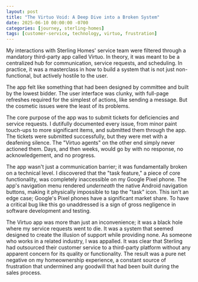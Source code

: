 ```yaml
---
layout: post
title: "The Virtuo Void: A Deep Dive into a Broken System"
date: 2025-06-10 00:00:00 -0700
categories: [journey, sterling-homes]
tags: [customer-service, technology, virtuo, frustration]
---
```


My interactions with Sterling Homes' service team were filtered through a mandatory third-party app called Virtuo. In theory, it was meant to be a centralized hub for communication, service requests, and scheduling. In practice, it was a masterclass in how to build a system that is not just non-functional, but actively hostile to the user.

The app felt like something that had been designed by committee and built by the lowest bidder. The user interface was clunky, with full-page refreshes required for the simplest of actions, like sending a message. But the cosmetic issues were the least of its problems.

The core purpose of the app was to submit tickets for deficiencies and service requests. I dutifully documented every issue, from minor paint touch-ups to more significant items, and submitted them through the app. The tickets were submitted successfully, but they were met with a deafening silence. The "Virtuo agents" on the other end simply never actioned them. Days, and then weeks, would go by with no response, no acknowledgement, and no progress.

The app wasn't just a communication barrier; it was fundamentally broken on a technical level. I discovered that the "task feature," a piece of core functionality, was completely inaccessible on my Google Pixel phone. The app's navigation menu rendered *underneath* the native Android navigation buttons, making it physically impossible to tap the "task" icon. This isn't an edge case; Google's Pixel phones have a significant market share. To have a critical bug like this go unaddressed is a sign of gross negligence in software development and testing.

The Virtuo app was more than just an inconvenience; it was a black hole where my service requests went to die. It was a system that seemed designed to create the illusion of support while providing none. As someone who works in a related industry, I was appalled. It was clear that Sterling had outsourced their customer service to a third-party platform without any apparent concern for its quality or functionality. The result was a pure net negative on my homeownership experience, a constant source of frustration that undermined any goodwill that had been built during the sales process.
